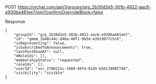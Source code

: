 POST https://vrchat.com/api/1/groups/grp_2b30d2e5-301b-4922-aac6-e930ba481ee7/join?confirmOverrideBlock=false

Response

```
{
    "groupId": "grp_2b30d2e5-301b-4922-aac6-e930ba481ee7",
    "id": "gmem_1b48c44c-d40a-40f1-9b5d-e2619077c5c6",
    "isRepresenting": false,
    "isSubscribedToAnnouncements": true,
    "lastPostReadAt": null,
    "mRoleIds": [],
    "membershipStatus": "requested",
    "roleIds": [],
    "userId": "usr_2780213c-7d69-4974-91d5-b5617890f7d4",
    "visibility": "visible"
}
```